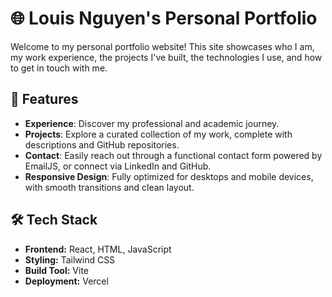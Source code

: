 # 🌐 Louis Nguyen's Personal Portfolio

Welcome to my personal portfolio website! This site showcases who I am, my work experience, the projects I've built, the technologies I use, and how to get in touch with me.

## 🚀 Features

- **Experience**: Discover my professional and academic journey.
- **Projects**: Explore a curated collection of my work, complete with descriptions and GitHub repositories.
- **Contact**: Easily reach out through a functional contact form powered by EmailJS, or connect via LinkedIn and GitHub.
- **Responsive Design**: Fully optimized for desktops and mobile devices, with smooth transitions and clean layout.

## 🛠️ Tech Stack

- **Frontend:** React, HTML, JavaScript
- **Styling:** Tailwind CSS
- **Build Tool:** Vite
- **Deployment:** Vercel
